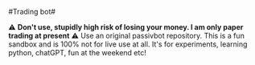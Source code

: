 
#Trading bot#

:warning: **Don't use, stupidly high risk of losing your money. I am only paper trading at present** :warning: Use an original passivbot repository. This is a fun sandbox and is 100% not for live use at all. It's for experiments, learning python, chatGPT, fun at the weekend etc!

